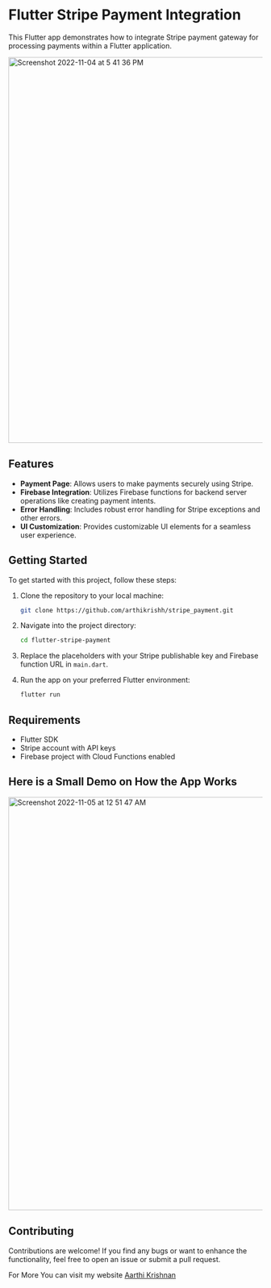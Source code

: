 # Flutter Stripe Payment Integration

This Flutter app demonstrates how to integrate Stripe payment gateway for processing payments within a Flutter application.


<img width="765" alt="Screenshot 2022-11-04 at 5 41 36 PM" src="https://user-images.githubusercontent.com/116914004/200068435-3d99d553-e24b-4512-a5cd-74aee766f920.png">


## Features

- **Payment Page**: Allows users to make payments securely using Stripe.
- **Firebase Integration**: Utilizes Firebase functions for backend server operations like creating payment intents.
- **Error Handling**: Includes robust error handling for Stripe exceptions and other errors.
- **UI Customization**: Provides customizable UI elements for a seamless user experience.

## Getting Started

To get started with this project, follow these steps:

1. Clone the repository to your local machine:

    ```bash
    git clone https://github.com/arthikrishh/stripe_payment.git
    ```

2. Navigate into the project directory:

    ```bash
    cd flutter-stripe-payment
    ```

3. Replace the placeholders with your Stripe publishable key and Firebase function URL in `main.dart`.

4. Run the app on your preferred Flutter environment:

    ```bash
    flutter run
    ```

## Requirements

- Flutter SDK
- Stripe account with API keys
- Firebase project with Cloud Functions enabled


## Here is a Small Demo on How the App Works 

<img width="819" alt="Screenshot 2022-11-05 at 12 51 47 AM" src="https://user-images.githubusercontent.com/116914004/200068793-80ed44a1-845e-4150-9ee2-4776ae8effbb.png">


## Contributing

Contributions are welcome! If you find any bugs or want to enhance the functionality, feel free to open an issue or submit a pull request.

For More You can visit my website [Aarthi Krishnan](https://aarthikrishnan.com)

